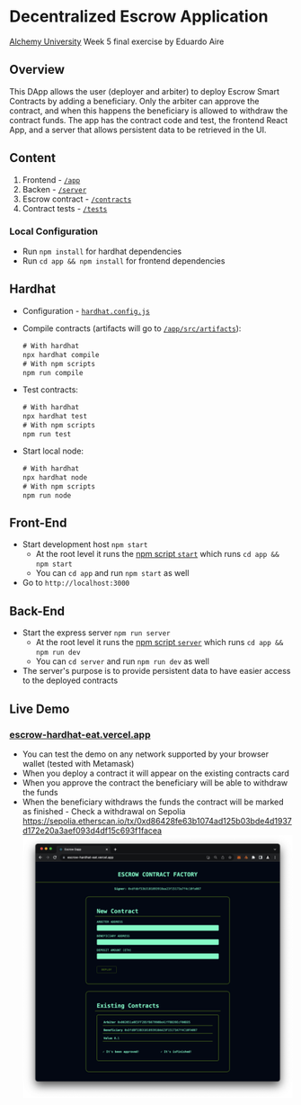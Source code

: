 # Decentralized Escrow Application

[Alchemy University](https://university.alchemy.com) Week 5 final exercise by Eduardo Aire

## Overview

This DApp allows the user (deployer and arbiter) to deploy Escrow Smart Contracts by adding a beneficiary. Only the arbiter can approve the contract, and when this happens the beneficiary is allowed to withdraw the contract funds.
The app has the contract code and test, the frontend React App, and a server that allows persistent data to be retrieved in the UI.

## Content

1. Frontend - [`/app`](./app/)
2. Backen - [`/server`](./server/)
3. Escrow contract - [`/contracts`](./contracts/Escrow.sol)
4. Contract tests - [`/tests`](./test/)

### Local Configuration

-   Run `npm install` for hardhat dependencies
-   Run `cd app && npm install` for frontend dependencies

## Hardhat

-   Configuration - [`hardhat.config.js`](./hardhat.config.js)

-   Compile contracts (artifacts will go to [`/app/src/artifacts`](./app/src/artifacts/)):
    ```Shell
    # With hardhat
    npx hardhat compile
    # With npm scripts
    npm run compile
    ```
-   Test contracts:
    ```Shell
    # With hardhat
    npx hardhat test
    # With npm scripts
    npm run test
    ```
-   Start local node:
    ```Shell
    # With hardhat
    npx hardhat node
    # With npm scripts
    npm run node
    ```

## Front-End

-   Start development host `npm start`
    -   At the root level it runs the [npm script `start`](./package.json) which runs `cd app && npm start`
    -   You can `cd app` and run `npm start` as well
-   Go to `http://localhost:3000`

## Back-End

-   Start the express server `npm run server`
    -   At the root level it runs the [npm script `server`](./package.json) which runs `cd app && npm run dev`
    -   You can `cd server` and run `npm run dev` as well
-   The server's purpose is to provide persistent data to have easier access to the deployed contracts

## Live Demo

### [escrow-hardhat-eat.vercel.app](https://escrow-hardhat-eat.vercel.app/)

-   You can test the demo on any network supported by your browser wallet (tested with Metamask)
-   When you deploy a contract it will appear on the existing contracts card
-   When you approve the contract the beneficiary will be able to withdraw the funds
-   When the beneficiary withdraws the funds the contract will be marked as finished - Check a withdrawal on Sepolia https://sepolia.etherscan.io/tx/0xd86428fe63b1074ad125b03bde4d1937d172e20a3aef093d4df15c693f1facea
    ![UI](ui.png)

